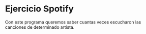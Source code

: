 # Ejercicio Spotify

Con este programa queremos saber cuantas veces escucharon las canciones de determinado artista.
